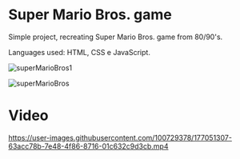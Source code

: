 # Super Mario Bros. game

Simple project, recreating Super Mario Bros. game from 80/90's.

Languages used: HTML, CSS e JavaScript.

![superMarioBros1](https://user-images.githubusercontent.com/100729378/177051291-56ca8067-f31b-4325-b257-ed4317c942b1.jpg)

![superMarioBros](https://user-images.githubusercontent.com/100729378/177051298-e4290e30-a8da-426d-ade2-786dffa88989.jpg)


# Video


https://user-images.githubusercontent.com/100729378/177051307-63acc78b-7e48-4f86-8716-01c632c9d3cb.mp4




